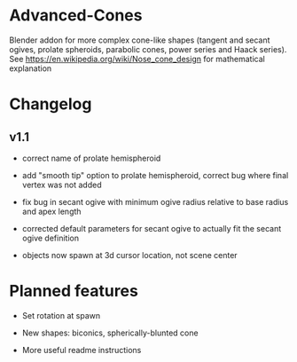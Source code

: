 # Advanced-Cones
Blender addon for more complex cone-like shapes (tangent and secant ogives, prolate spheroids, parabolic cones, power series and Haack series). See https://en.wikipedia.org/wiki/Nose_cone_design for mathematical explanation

# Changelog
## v1.1

* correct name of prolate hemispheroid

* add "smooth tip" option to prolate hemispheroid, correct bug where final vertex was not added

* fix bug in secant ogive with minimum ogive radius relative to base radius and apex length

* corrected default parameters for secant ogive to actually fit the secant ogive definition

* objects now spawn at 3d cursor location, not scene center

# Planned features

* Set rotation at spawn

* New shapes: biconics, spherically-blunted cone

* More useful readme instructions
